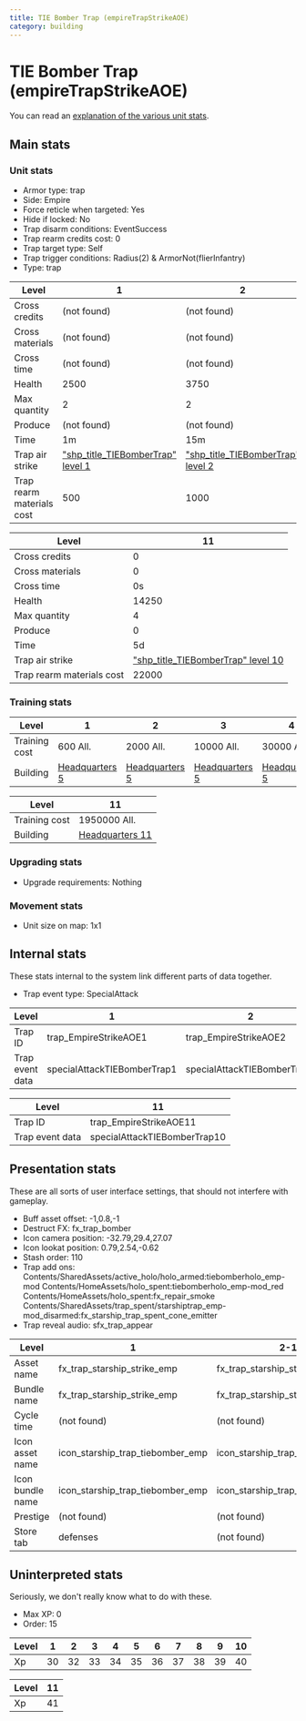 ```yaml
---
title: TIE Bomber Trap (empireTrapStrikeAOE)
category: building
---
```


# TIE Bomber Trap (empireTrapStrikeAOE)

You can read an [explanation  of the various unit stats](unitexplained.md).

## Main stats

### Unit stats

  * Armor type: trap
  * Side: Empire
  * Force reticle when targeted: Yes
  * Hide if locked: No
  * Trap disarm conditions: EventSuccess
  * Trap rearm credits cost: 0
  * Trap target type: Self
  * Trap trigger conditions: Radius(2) & ArmorNot(flierInfantry)
  * Type: trap

|Level                    |1                                                      |2                                                      |3                                                      |4                                                      |5                                                      |6                                                      |7                                                      |8                                                      |9                                                      |10                                                      |
|-------------------------|-------------------------------------------------------|-------------------------------------------------------|-------------------------------------------------------|-------------------------------------------------------|-------------------------------------------------------|-------------------------------------------------------|-------------------------------------------------------|-------------------------------------------------------|-------------------------------------------------------|--------------------------------------------------------|
|Cross credits            |(not found)                                            |(not found)                                            |(not found)                                            |(not found)                                            |(not found)                                            |(not found)                                            |(not found)                                            |(not found)                                            |(not found)                                            |(not found)                                             |
|Cross materials          |(not found)                                            |(not found)                                            |(not found)                                            |(not found)                                            |(not found)                                            |(not found)                                            |(not found)                                            |(not found)                                            |(not found)                                            |(not found)                                             |
|Cross time               |(not found)                                            |(not found)                                            |(not found)                                            |(not found)                                            |(not found)                                            |(not found)                                            |(not found)                                            |(not found)                                            |(not found)                                            |(not found)                                             |
|Health                   |2500                                                   |3750                                                   |4500                                                   |6000                                                   |7250                                                   |8500                                                   |9750                                                   |11000                                                  |12250                                                  |13500                                                   |
|Max quantity             |2                                                      |2                                                      |2                                                      |2                                                      |2                                                      |2                                                      |3                                                      |3                                                      |4                                                      |4                                                       |
|Produce                  |(not found)                                            |(not found)                                            |(not found)                                            |(not found)                                            |(not found)                                            |(not found)                                            |(not found)                                            |(not found)                                            |(not found)                                            |(not found)                                             |
|Time                     |1m                                                     |15m                                                    |2h                                                     |12h                                                    |1d                                                     |1d12h                                                  |2d                                                     |3d                                                     |6d                                                     |1w3d                                                    |
|Trap air strike          |["shp_title_TIEBomberTrap" level 1](TIEBomberTrap.html)|["shp_title_TIEBomberTrap" level 2](TIEBomberTrap.html)|["shp_title_TIEBomberTrap" level 3](TIEBomberTrap.html)|["shp_title_TIEBomberTrap" level 4](TIEBomberTrap.html)|["shp_title_TIEBomberTrap" level 5](TIEBomberTrap.html)|["shp_title_TIEBomberTrap" level 6](TIEBomberTrap.html)|["shp_title_TIEBomberTrap" level 7](TIEBomberTrap.html)|["shp_title_TIEBomberTrap" level 8](TIEBomberTrap.html)|["shp_title_TIEBomberTrap" level 9](TIEBomberTrap.html)|["shp_title_TIEBomberTrap" level 10](TIEBomberTrap.html)|
|Trap rearm materials cost|500                                                    |1000                                                   |1500                                                   |1800                                                   |2000                                                   |3000                                                   |5000                                                   |6000                                                   |8000                                                   |15000                                                   |


|Level                    |11                                                      |
|-------------------------|--------------------------------------------------------|
|Cross credits            |0                                                       |
|Cross materials          |0                                                       |
|Cross time               |0s                                                      |
|Health                   |14250                                                   |
|Max quantity             |4                                                       |
|Produce                  |0                                                       |
|Time                     |5d                                                      |
|Trap air strike          |["shp_title_TIEBomberTrap" level 10](TIEBomberTrap.html)|
|Trap rearm materials cost|22000                                                   |


### Training stats

|Level        |1                              |2                              |3                              |4                              |5                              |6                              |7                              |8                              |9                              |10                              |
|-------------|-------------------------------|-------------------------------|-------------------------------|-------------------------------|-------------------------------|-------------------------------|-------------------------------|-------------------------------|-------------------------------|--------------------------------|
|Training cost|600 All.                       |2000 All.                      |10000 All.                     |30000 All.                     |60000 All.                     |160000 All.                    |350000 All.                    |500000 All.                    |800000 All.                    |1500000 All.                    |
|Building     |[Headquarters 5](empireHQ.html)|[Headquarters 5](empireHQ.html)|[Headquarters 5](empireHQ.html)|[Headquarters 5](empireHQ.html)|[Headquarters 5](empireHQ.html)|[Headquarters 6](empireHQ.html)|[Headquarters 7](empireHQ.html)|[Headquarters 8](empireHQ.html)|[Headquarters 9](empireHQ.html)|[Headquarters 10](empireHQ.html)|


|Level        |11                              |
|-------------|--------------------------------|
|Training cost|1950000 All.                    |
|Building     |[Headquarters 11](empireHQ.html)|


### Upgrading stats

  * Upgrade requirements: Nothing

### Movement stats

  * Unit size on map: 1x1

## Internal stats

These stats internal to the system link different parts of data together.

  * Trap event type: SpecialAttack

|Level          |1                          |2                          |3                          |4                          |5                          |6                          |7                          |8                          |9                          |10                          |
|---------------|---------------------------|---------------------------|---------------------------|---------------------------|---------------------------|---------------------------|---------------------------|---------------------------|---------------------------|----------------------------|
|Trap ID        |trap_EmpireStrikeAOE1      |trap_EmpireStrikeAOE2      |trap_EmpireStrikeAOE3      |trap_EmpireStrikeAOE4      |trap_EmpireStrikeAOE5      |trap_EmpireStrikeAOE6      |trap_EmpireStrikeAOE7      |trap_EmpireStrikeAOE8      |trap_EmpireStrikeAOE9      |trap_EmpireStrikeAOE10      |
|Trap event data|specialAttackTIEBomberTrap1|specialAttackTIEBomberTrap2|specialAttackTIEBomberTrap3|specialAttackTIEBomberTrap4|specialAttackTIEBomberTrap5|specialAttackTIEBomberTrap6|specialAttackTIEBomberTrap7|specialAttackTIEBomberTrap8|specialAttackTIEBomberTrap9|specialAttackTIEBomberTrap10|


|Level          |11                          |
|---------------|----------------------------|
|Trap ID        |trap_EmpireStrikeAOE11      |
|Trap event data|specialAttackTIEBomberTrap10|


## Presentation stats

These are all sorts of user interface settings, that should not interfere with gameplay.

  * Buff asset offset: -1,0.8,-1
  * Destruct FX: fx_trap_bomber
  * Icon camera position: -32.79,29.4,27.07
  * Icon lookat position: 0.79,2.54,-0.62
  * Stash order: 110
  * Trap add ons: Contents/SharedAssets/active_holo/holo_armed:tiebomberholo_emp-mod Contents/HomeAssets/holo_spent:tiebomberholo_emp-mod_red Contents/HomeAssets/holo_spent:fx_repair_smoke Contents/SharedAssets/trap_spent/starshiptrap_emp-mod_disarmed:fx_starship_trap_spent_cone_emitter
  * Trap reveal audio: sfx_trap_appear

|Level           |1                               |2-10                            |11                                   |
|----------------|--------------------------------|--------------------------------|-------------------------------------|
|Asset name      |fx_trap_starship_strike_emp     |fx_trap_starship_strike_emp     |fx_trap_starship_strike_emp-up11     |
|Bundle name     |fx_trap_starship_strike_emp     |fx_trap_starship_strike_emp     |fx_trap_starship_strike_emp-up11     |
|Cycle time      |(not found)                     |(not found)                     |0s                                   |
|Icon asset name |icon_starship_trap_tiebomber_emp|icon_starship_trap_tiebomber_emp|icon_starship_trap_tiebomber_emp-up11|
|Icon bundle name|icon_starship_trap_tiebomber_emp|icon_starship_trap_tiebomber_emp|icon_starship_trap_tiebomber_emp-up11|
|Prestige        |(not found)                     |(not found)                     |true                                 |
|Store tab       |defenses                        |(not found)                     |(not found)                          |


## Uninterpreted stats

Seriously, we don't really know what to do with these.

  * Max XP: 0
  * Order: 15

|Level|1 |2 |3 |4 |5 |6 |7 |8 |9 |10|
|-----|--|--|--|--|--|--|--|--|--|--|
|Xp   |30|32|33|34|35|36|37|38|39|40|


|Level|11|
|-----|--|
|Xp   |41|


